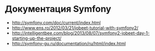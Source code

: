# Документация Symfony

- http://symfony.com/doc/current/index.html
- http://www.ens.ro/2012/03/21/jobeet-tutorial-with-symfony2/
- http://intelligentbee.com/blog/2013/08/07/symfony2-jobeet-day-1-starting-up-the-project/
- http://symfony-gu.ru/documentation/ru/html/index.html


